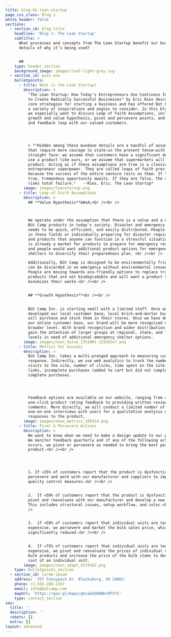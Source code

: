 ```yaml
---
title: blog-01-lean-startup
page_css_class: Blog 1
white_header: false
sections:
  - section_id: blog-title
    headline: 'Blog 1: The Lean Startup'
    subtitle: >
      What processes and concepts from The Lean Startup benefit our business and
      details of why it’s being used?


      ##
    type: header_section
    background_image: images/leaf-light-grey.svg
  - section_id: post-one
    bulletpoints:
      - title: What is the Lean Startup?
        description: >
          "The Lean Startup: How Today's Entrepreneurs Use Continous Innovation
          to Create Radically Successful Businesses" by Eric Ries describes the
          core strategies for starting a business and has offered Büt Camp, Inc.
          a variety of inspirations and angles to consider. In this blog post,
          we especially want to discuss Leap of Faith Assumptions, including
          growth and value hypothesis, pivot and persevere points, and metrics
          and feedback loop with our valued customers.




          > *"Hidden among these mundane details are a handful of assumptions
          that require more courage to state—in the present tense—with a
          straight face: we assume that customers have a significant desire to
          use a product like ours, or we assume that supermarkets will carry our
          product. Acting as if these assumptions are true is a classic
          entrepreneur superpower. They are called leaps of faith precisely
          because the success of the entire venture rests on them. If they are
          true, tremendous opportunity awaits. If they are false, the startup
          risks total failure."   --Ries, Eric. The Lean Startup*
        image: images/leanstartup.png
      - title: Leap of Faith Assumptions
        description: >
          ## **Value Hypothesis**&#xA;<br /><br />



          We operate under the assumption that there is a value and a need for
          Büt Camp products in today's society. Disaster and emergency response
          needs to be quick, efficient, and easily distributed. People working
          in these fields or individually preparing for disaster require tools
          and products that anyone can function in a stressful situation. There
          is already a market for products to prepare for emergency response,
          and people would want additional product options for emergency
          shelters to diversify their preparedness plan. <br /><br />

          Additionally, Büt Camp is designed to be environmentally friendly and
          can be discarded in an emergency without environmental consequences.
          People are moving towards eco-friendly options to replace traditional
          products that are not biodegradable and will want a product that
          minimizes their waste.<br /><br />


          ## **Growth Hypothesis**<br /><br />


          Büt Camp Inc. is starting small with a limited staff. Once we have
          developed our local customer base, local brick-and-mortar businesses
          will purchase and stock them in their stores. Once we have developed
          our online customer base, our brand will be more recognized on a
          broader level. With brand recognition and wider distribution, we will
          gain the attention of larger groups at regional, state, and federal
          levels in need of additional emergency shelter options.
        image: images/noun_Value_2351001-153d55e7.png
      - title: Metrics for Success
        description: >
          Büt Camp Inc. takes a multi-pronged approach to measuring customer
          response. Indirectly, we use web analytics to track the number of
          visits to the site, number of clicks, time spent on the site, referral
          links, incomplete purchases (added to cart but did not complete), and
          complete purchases.




          Feedback options are available on our website, ranging from a
          one-click product rating feedback to providing written reviews and
          comments. More directly, we will conduct a limited number of
          one-on-one interviews with users for a qualitative analysis of
          responses to the product.
        image: images/noun_metrics_105414.png
      - title: Pivot & Persevere Actions
        description: >
          We want to know when we need to make a design update to our products.
          We monitor feedback quarterly and if any of the following actions
          occurs, we pivot or persevere as needed to bring the best possible
          product.<br /><br />




          1. If <25% of customers report that the product is dysfunctional, we
          persevere and work with our manufacturer and suppliers to improve
          quality control measures.<br /><br />


          2.  If <50% of customers report that the product is dysfunctional, we
          pivot and reevaluate with our manufacturer and develop a new design.
          This includes structural issues, setup workflow, and color.<br /><br
          />


          3.  If <50% of customers report that individual units are too
          expensive, we persevere and market the bulk sales price, which is
          significantly reduced.<br /><br />


          4.  If <75% of customers report that individual units are too
          expensive, we pivot and reevaluate the prices of individual versus
          bulk products and increase the price of the bulk items to decrease the
          cost of an individual unit.
        image: images/noun_adapt_4374562.png
    type: bulletpoints_section
  - section_id: lorem-ipsum
    address: '357 Fannypack Dr. Blacksburg, VA 24061'
    phone: +1-555-288-2267
    email: info@bütcamp.com
    mapUrl: 'https://goo.gl/maps/g6za62bN9BHrNTVt5'
    type: contact_section
seo:
  title: ''
  description: ''
  robots: []
  extra: []
layout: advanced
---
```

